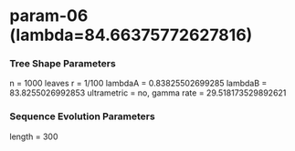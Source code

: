 # param-06 (lambda=84.66375772627816) #

### Tree Shape Parameters ###
n           = 1000 leaves
r           = 1/100
lambdaA     = 0.83825502699285
lambdaB     = 83.8255026992853
ultrametric = no, gamma rate = 29.518173529892621

### Sequence Evolution Parameters ###
length      = 300
